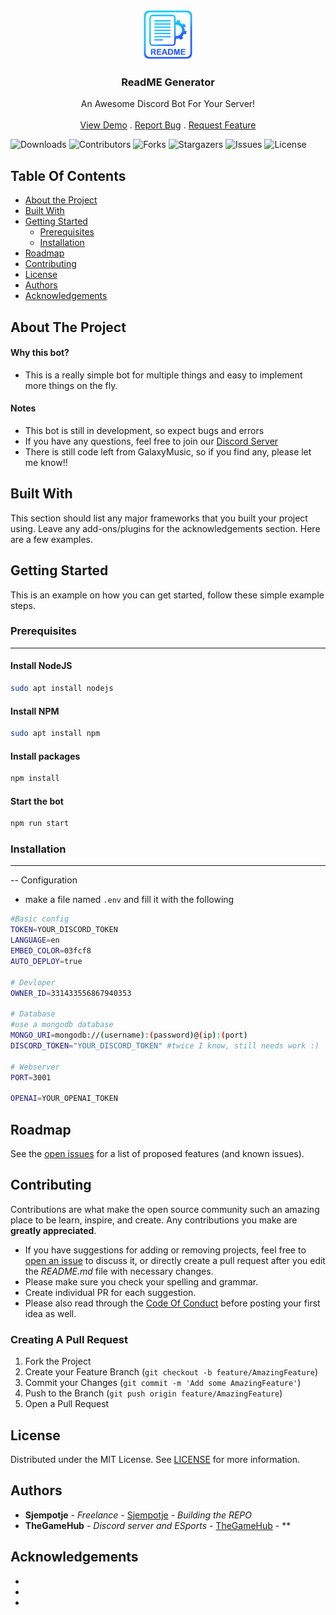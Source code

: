 <br/>
<p align="center">
  <a href="https://github.com/SjemPotje/galaxyessentials">
    <img src="images/logo.png" alt="Logo" width="80" height="80">
  </a>

  <h3 align="center">ReadME Generator</h3>

  <p align="center">
    An Awesome Discord Bot For Your Server!
    <br/>
    <br/>
    <a href="https://github.com/SjemPotje/galaxyessentials">View Demo</a>
    .
    <a href="https://github.com/SjemPotje/galaxyessentials/issues">Report Bug</a>
    .
    <a href="https://github.com/SjemPotje/galaxyessentials/issues">Request Feature</a>
  </p>
</p>

![Downloads](https://img.shields.io/github/downloads/SjemPotje/galaxyessentials/total) ![Contributors](https://img.shields.io/github/contributors/SjemPotje/galaxyessentials?color=dark-green) ![Forks](https://img.shields.io/github/forks/SjemPotje/galaxyessentials?style=social) ![Stargazers](https://img.shields.io/github/stars/SjemPotje/galaxyessentials?style=social) ![Issues](https://img.shields.io/github/issues/SjemPotje/galaxyessentials) ![License](https://img.shields.io/github/license/SjemPotje/galaxyessentials) 

## Table Of Contents

* [About the Project](#about-the-project)
* [Built With](#built-with)
* [Getting Started](#getting-started)
  * [Prerequisites](#prerequisites)
  * [Installation](#installation)
* [Roadmap](#roadmap)
* [Contributing](#contributing)
* [License](#license)
* [Authors](#authors)
* [Acknowledgements](#acknowledgements)

## About The Project

#### Why this bot?
- This is a really simple bot for multiple things and easy to implement more things on the fly.

#### Notes
- This bot is still in development, so expect bugs and errors
- If you have any questions, feel free to join our [Discord Server](https://discord.gg/eZay8FNZMW)
- There is still code left from GalaxyMusic, so if you find any, please let me know!!


## Built With

This section should list any major frameworks that you built your project using. Leave any add-ons/plugins for the acknowledgements section. Here are a few examples.

## Getting Started

This is an example on how you can get started, follow these simple example steps.

### Prerequisites

-------------------------------
#### Install NodeJS
```bash
sudo apt install nodejs
```

#### Install NPM
```bash
sudo apt install npm
```

#### Install packages
```bash
npm install
```

#### Start the bot
```bash
npm run start
```

### Installation

---------------------
-- Configuration
- make a file named `.env` and fill it with the following

```bash
#Basic config
TOKEN=YOUR_DISCORD_TOKEN
LANGUAGE=en
EMBED_COLOR=03fcf8
AUTO_DEPLOY=true

# Devloper
OWNER_ID=331433556867940353

# Database
#use a mongodb database
MONGO_URI=mongodb://(username):(password)@(ip):(port)
DISCORD_TOKEN="YOUR_DISCORD_TOKEN" #twice I know, still needs work :)

# Webserver
PORT=3001

OPENAI=YOUR_OPENAI_TOKEN
```

## Roadmap

See the [open issues](https://github.com/SjemPotje/galaxyessentials/issues) for a list of proposed features (and known issues).

## Contributing

Contributions are what make the open source community such an amazing place to be learn, inspire, and create. Any contributions you make are **greatly appreciated**.
* If you have suggestions for adding or removing projects, feel free to [open an issue](https://github.com/SjemPotje/galaxyessentials/issues/new) to discuss it, or directly create a pull request after you edit the *README.md* file with necessary changes.
* Please make sure you check your spelling and grammar.
* Create individual PR for each suggestion.
* Please also read through the [Code Of Conduct](https://github.com/SjemPotje/galaxyessentials/blob/main/CODE_OF_CONDUCT.md) before posting your first idea as well.

### Creating A Pull Request

1. Fork the Project
2. Create your Feature Branch (`git checkout -b feature/AmazingFeature`)
3. Commit your Changes (`git commit -m 'Add some AmazingFeature'`)
4. Push to the Branch (`git push origin feature/AmazingFeature`)
5. Open a Pull Request

## License

Distributed under the MIT License. See [LICENSE](https://github.com/SjemPotje/galaxyessentials/blob/main/LICENSE.md) for more information.

## Authors

* **Sjempotje** - *Freelance* - [Sjempotje](https://github.com/SjemPotje/) - *Building the REPO*
* **TheGameHub** - *Discord server and ESports* - [TheGameHub](https://discord.gg/eZay8FNZMW) - **

## Acknowledgements

* []()
* []()
* []()
